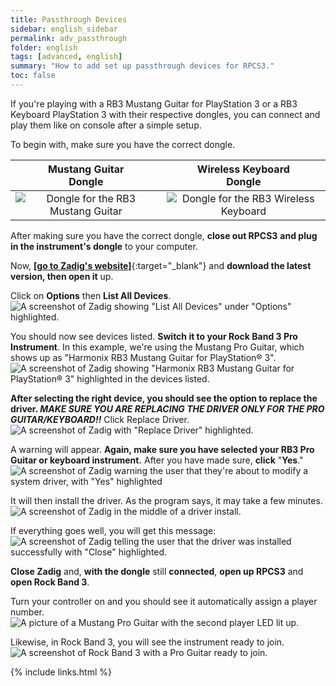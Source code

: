```yaml
---
title: Passthrough Devices
sidebar: english_sidebar
permalink: adv_passthrough
folder: english
tags: [advanced, english]
summary: "How to add set up passthrough devices for RPCS3."
toc: false
---
```


If you're playing with a RB3 Mustang Guitar for PlayStation 3 or a RB3 Keyboard PlayStation 3 with their respective dongles, you can connect and play them like on console after a simple setup.

To begin with, make sure you have the correct dongle.

| **Mustang Guitar<br>Dongle** | **Wireless Keyboard<br>Dongle** |
|:------------------:|:---------------------:|
| ![Dongle for the RB3 Mustang Guitar](https://carlmylo.github.io/docu-rpcs3/images/btns/ctrls/ps3/recprotar.png "Dongle for the RB3 Mustang Guitar") | ![Dongle for the RB3 Wireless Keyboard](https://carlmylo.github.io/docu-rpcs3/images/btns/ctrls/ps3/reckeys.png "Dongle for the RB3 Wireless Keyboard") |

After making sure you have the correct dongle, **close out RPCS3** **and plug in the instrument's dongle** to your computer.

Now, [**\[go to Zadig's website\]**](https://zadig.akeo.ie/){:target="_blank"} and **download the latest version, then open it** up.

Click on **Options** then **List All Devices**.  
![A screenshot of Zadig showing "List All Devices" under "Options" highlighted.](https://carlmylo.github.io/docu-rpcs3/images/pass/zadiglistall.png "Zadig: Options: List All Devices")

You should now see devices listed. **Switch it to your Rock Band 3 Pro Instrument**. In this example, we're using the Mustang Pro Guitar, which shows up as "Harmonix RB3 Mustang Guitar for PlayStation® 3".  
![A screenshot of Zadig showing "Harmonix RB3 Mustang Guitar for PlayStation® 3" highlighted in the devices listed.](https://carlmylo.github.io/docu-rpcs3/images/pass/zadigsel.png "Zadig: Harmonix RB3 Mustang Guitar for PlayStation® 3")

**After selecting the right device, you should see the option to replace the driver. _MAKE SURE YOU ARE REPLACING THE DRIVER ONLY FOR THE PRO GUITAR/KEYBOARD!!_** Click Replace Driver.  
![A screenshot of Zadig with "Replace Driver" highlighted.](https://carlmylo.github.io/docu-rpcs3/images/pass/zadigreplace.png "Zadig: Replace Driver")

A warning will appear. **Again, make sure you have selected your RB3 Pro Guitar or keyboard instrument.** After you have made sure, **click** "**Yes**."  
![A screenshot of Zadig warning the user that they're about to modify a system driver, with "Yes" highlighted](https://carlmylo.github.io/docu-rpcs3/images/pass/zadigreplace.png "Zadig: Warning - System Driver")

It will then install the driver. As the program says, it may take a few minutes.  
![A screenshot of Zadig in the middle of a driver install.](https://carlmylo.github.io/docu-rpcs3/images/pass/zadigprogress.png "Zadig: Installing Driver...")


If everything goes well, you will get this message:  
![A screenshot of Zadig telling the user that the driver was installed successfully with "Close" highlighted.](https://carlmylo.github.io/docu-rpcs3/images/pass/zadigdone.png "Zadig: Success")

**Close Zadig** and, **with the dongle** still **connected**, **open up RPCS3** and **open Rock Band 3**.

Turn your controller on and you should see it automatically assign a player number.  
![A picture of a Mustang Pro Guitar with the second player LED lit up.](https://carlmylo.github.io/docu-rpcs3/images/pass/protaron.png "Fender Mustang Pro Guitar: Player 2")

Likewise, in Rock Band 3, you will see the instrument ready to join.  
![A screenshot of Rock Band 3 with a Pro Guitar ready to join.](https://carlmylo.github.io/docu-rpcs3/images/pass/rb3player.png "Rock Band 3: Pro Guitar ready to join")

{% include links.html %}